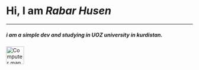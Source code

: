 
<h1><b>Hi, I am <i> Rabar Husen </i> </b></h1>
<hr>
<h5><i><b>i am a simple dev and studying in UOZ university in kurdistan. </b></i></h5>


<img src="https://media.giphy.com/media/qgQUggAC3Pfv687qPC/giphy.gif" alt="Computer man" style="width:48px;height:48px;">
